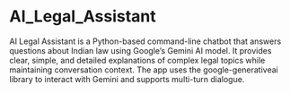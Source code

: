 # AI_Legal_Assistant
AI Legal Assistant is a Python-based command-line chatbot that answers questions about Indian law using Google’s Gemini AI model. It provides clear, simple, and detailed explanations of complex legal topics while maintaining conversation context. The app uses the google-generativeai library to interact with Gemini and supports multi-turn dialogue.
